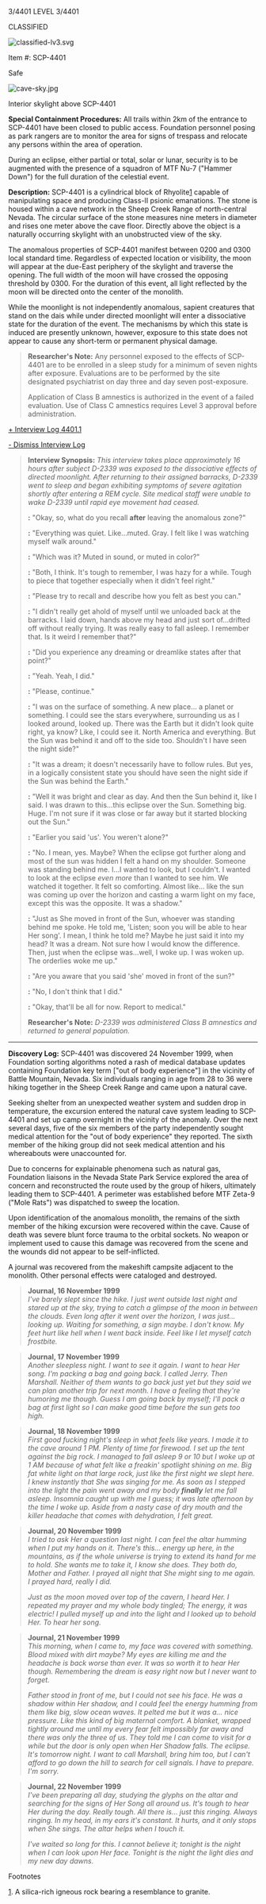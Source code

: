   

3/4401 LEVEL 3/4401

CLASSIFIED

![classified-lv3.svg](http://www.scp-wiki.net/local--files/component:classified-bar-woed-source/classified-lv3.svg)

Item #: SCP-4401

Safe

![cave-sky.jpg](http://scp-wiki.wdfiles.com/local--files/scp-4401/cave-sky.jpg)

Interior skylight above SCP-4401

**Special Containment Procedures:** All trails within 2km of the entrance to SCP-4401 have been closed to public access. Foundation personnel posing as park rangers are to monitor the area for signs of trespass and relocate any persons within the area of operation.

During an eclipse, either partial or total, solar or lunar, security is to be augmented with the presence of a squadron of MTF Nu-7 ("Hammer Down") for the full duration of the celestial event.

**Description:** SCP-4401 is a cylindrical block of Rhyolite[1](javascript:;) capable of manipulating space and producing Class-II psionic emanations. The stone is housed within a cave network in the Sheep Creek Range of north-central Nevada. The circular surface of the stone measures nine meters in diameter and rises one meter above the cave floor. Directly above the object is a naturally occurring skylight with an unobstructed view of the sky.

The anomalous properties of SCP-4401 manifest between 0200 and 0300 local standard time. Regardless of expected location or visibility, the moon will appear at the due-East periphery of the skylight and traverse the opening. The full width of the moon will have crossed the opposing threshold by 0300. For the duration of this event, all light reflected by the moon will be directed onto the center of the monolith.

While the moonlight is not independently anomalous, sapient creatures that stand on the dais while under directed moonlight will enter a dissociative state for the duration of the event. The mechanisms by which this state is induced are presently unknown, however, exposure to this state does not appear to cause any short-term or permanent physical damage.

> **Researcher's Note:** Any personnel exposed to the effects of SCP-4401 are to be enrolled in a sleep study for a minimum of seven nights after exposure. Evaluations are to be performed by the site designated psychiatrist on day three and day seven post-exposure.
> 
> Application of Class B amnestics is authorized in the event of a failed evaluation. Use of Class C amnestics requires Level 3 approval before administration.

[+ Interview Log 4401.1](javascript:;)

[\- Dismiss Interview Log](javascript:;)

> **Interview Synopsis:** _This interview takes place approximately 16 hours after subject D-2339 was exposed to the dissociative effects of directed moonlight. After returning to their assigned barracks, D-2339 went to sleep and began exhibiting symptoms of severe agitation shortly after entering a REM cycle. Site medical staff were unable to wake D-2339 until rapid eye movement had ceased._
> 
> **<Interviewer>:** "Okay, so, what do you recall **after** leaving the anomalous zone?"
> 
> **<D-2339>:** "Everything was quiet. Like…muted. Gray. I felt like I was watching myself walk around."
> 
> **<Interviewer>:** "Which was it? Muted in sound, or muted in color?"
> 
> **<D-2339>:** "Both, I think. It's tough to remember, I was hazy for a while. Tough to piece that together especially when it didn't feel right."
> 
> **<Interviewer>:** "Please try to recall and describe how you felt as best you can."
> 
> **<D-2339>:** "I didn't really get ahold of myself until we unloaded back at the barracks. I laid down, hands above my head and just sort of…drifted off without really trying. It was really easy to fall asleep. I remember that. Is it weird I remember that?"
> 
> **<Interviewer>:** "Did you experience any dreaming or dreamlike states after that point?"
> 
> **<D-2339>:** "Yeah. Yeah, I did."
> 
> **<Interviewer>:** "Please, continue."
> 
> **<D-2339>:** "I was on the surface of something. A new place… a planet or something. I could see the stars everywhere, surrounding us as I looked around, looked up. There was the Earth but it didn't look quite right, ya know? Like, I could see it. North America and everything. But the Sun was behind it and off to the side too. Shouldn't I have seen the night side?"
> 
> **<Interviewer>:** "It was a dream; it doesn't necessarily have to follow rules. But yes, in a logically consistent state you should have seen the night side if the Sun was behind the Earth."
> 
> **<D-2339>:** "Well it was bright and clear as day. And then the Sun behind it, like I said. I was drawn to this…this eclipse over the Sun. Something big. Huge. I'm not sure if it was close or far away but it started blocking out the Sun."
> 
> **<Interviewer>:** "Earlier you said 'us'. You weren't alone?"
> 
> **<D-2339>:** "No. I mean, yes. Maybe? When the eclipse got further along and most of the sun was hidden I felt a hand on my shoulder. Someone was standing behind me. I…I wanted to look, but I couldn't. I wanted to look at the eclipse _even more_ than I wanted to see him. We watched it together. It felt so comforting. Almost like… like the sun was coming up over the horizon and casting a warm light on my face, except this was the opposite. It was a shadow."
> 
> **<D-2339>:** "Just as She moved in front of the Sun, whoever was standing behind me spoke. He told me, 'Listen; soon you will be able to hear Her song'. I mean, I think he told me? Maybe he just said it into my head? It was a dream. Not sure how I would know the difference. Then, just when the eclipse was…well, I woke up. I was woken up. The orderlies woke me up."
> 
> **<Interviewer>:** "Are you aware that you said 'she' moved in front of the sun?"
> 
> **<D-2339>:** "No, I don't think that I did."
> 
> **<Interviewer>:** "Okay, that'll be all for now. Report to medical."
> 
> **Researcher's Note:** _D-2339 was administered Class B amnestics and returned to general population._

* * *

**Discovery Log:** SCP-4401 was discovered 24 November 1999, when Foundation sorting algorithms noted a rash of medical database updates containing Foundation key term \["out of body experience"\] in the vicinity of Battle Mountain, Nevada. Six individuals ranging in age from 28 to 36 were hiking together in the Sheep Creek Range and came upon a natural cave.

Seeking shelter from an unexpected weather system and sudden drop in temperature, the excursion entered the natural cave system leading to SCP-4401 and set up camp overnight in the vicinity of the anomaly. Over the next several days, five of the six members of the party independently sought medical attention for the "out of body experience" they reported. The sixth member of the hiking group did not seek medical attention and his whereabouts were unaccounted for.

Due to concerns for explainable phenomena such as natural gas, Foundation liaisons in the Nevada State Park Service explored the area of concern and reconstructed the route used by the group of hikers, ultimately leading them to SCP-4401. A perimeter was established before MTF Zeta-9 ("Mole Rats") was dispatched to sweep the location.

Upon identification of the anomalous monolith, the remains of the sixth member of the hiking excursion were recovered within the cave. Cause of death was severe blunt force trauma to the orbital sockets. No weapon or implement used to cause this damage was recovered from the scene and the wounds did not appear to be self-inflicted.

A journal was recovered from the makeshift campsite adjacent to the monolith. Other personal effects were cataloged and destroyed.

> **Journal, 16 November 1999**  
> _I've barely slept since the hike. I just went outside last night and stared up at the sky, trying to catch a glimpse of the moon in between the clouds. Even long after it went over the horizon, I was just…looking up. Waiting for something, a sign maybe. I don't know. My feet hurt like hell when I went back inside. Feel like I let myself catch frostbite._

> **Journal, 17 November 1999**  
> _Another sleepless night. I want to see it again. I want to hear Her song. I'm packing a bag and going back. I called Jerry. Then Marshall. Neither of them wants to go back just yet but they said we can plan another trip for next month. I have a feeling that they're humoring me though. Guess I am going back by myself; I'll pack a bag at first light so I can make good time before the sun gets too high._

> **Journal, 18 November 1999**  
> _First good fucking night's sleep in what feels like years. I made it to the cave around 1 PM. Plenty of time for firewood. I set up the tent against the big rock. I managed to fall asleep 9 or 10 but I woke up at 1 AM because of what felt like a freakin' spotlight shining on me. Big fat white light on that large rock, just like the first night we slept here. I knew instantly that She was singing for me. As soon as I stepped into the light the pain went away and my body **finally** let me fall asleep. Insomnia caught up with me I guess; it was late afternoon by the time I woke up. Aside from a nasty case of dry mouth and the killer headache that comes with dehydration, I felt great._

> **Journal, 20 November 1999**  
> _I tried to ask Her a question last night. I can feel the altar humming when I put my hands on it. There's this… energy up here, in the mountains, as if the whole universe is trying to extend its hand for me to hold. She wants me to take it, I know she does. They both do, Mother and Father. I prayed all night that She might sing to me again. I prayed hard, really I did._
> 
> _Just as the moon moved over top of the cavern, I heard Her. I repeated my prayer and my whole body tingled; The energy, it was electric! I pulled myself up and into the light and I looked up to behold Her. To hear her song._

> **Journal, 21 November 1999**  
> _This morning, when I came to, my face was covered with something. Blood mixed with dirt maybe? My eyes are killing me and the headache is back worse than ever. It was so worth it to hear Her though. Remembering the dream is easy right now but I never want to forget._
> 
> _Father stood in front of me, but I could not see his face. He was a shadow within Her shadow, and I could feel the energy humming from them like big, slow ocean waves. It pelted me but it was a… nice pressure. Like this kind of big maternal comfort. A blanket, wrapped tightly around me until my every fear felt impossibly far away and there was only the three of us. They told me I can come to visit for a while but the door is only open when Her Shadow falls. The eclipse. It's tomorrow night. I want to call Marshall, bring him too, but I can't afford to go down the hill to search for cell signals. I have to prepare. I'm sorry._

> **Journal, 22 November 1999**  
> _I've been preparing all day, studying the glyphs on the altar and searching for the signs of Her Song all around us. It's tough to hear Her during the day. Really tough. All there is… just this ringing. Always ringing. In my head, in my ears it's constant. It hurts, and it only stops when She sings. The altar helps when I touch it._
> 
> _I've waited so long for this. I cannot believe it; tonight is the night when I can look upon Her face. Tonight is the night the light dies and my new day dawns._

Footnotes

[1](javascript:;). A silica-rich igneous rock bearing a resemblance to granite.
